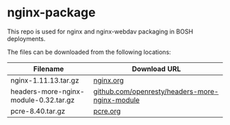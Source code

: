 nginx-package
============
This repo is used for nginx and nginx-webdav packaging in BOSH deployments.

The files can be downloaded from the following locations:

| Filename | Download URL |
| -------- | ------------ |
| nginx-1.11.13.tar.gz | [nginx.org](http://nginx.org/download/nginx-1.11.13.tar.gz) |
| headers-more-nginx-module-0.32.tar.gz | [github.com/openresty/headers-more-nginx-module](https://github.com/openresty/headers-more-nginx-module/archive/v0.32.tar.gz) |
| pcre-8.40.tar.gz | [pcre.org](ftp://ftp.csx.cam.ac.uk/pub/software/programming/pcre/pcre-8.40.tar.gz) |
